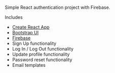 Simple React authentication project with Firebase.

Includes

- [Create React App](https://github.com/facebook/create-react-app)
- [Bootstrap UI](https://getbootstrap.com/)
- [Firebase](https://firebase.google.com/firebase)
- Sign Up functionality
- Log In / Log Out functionality
- Update profile functionality
- Password reset functionality
- Email templates
